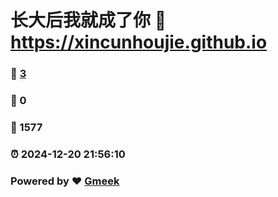 # 长大后我就成了你 :link: https://xincunhoujie.github.io 
### :page_facing_up: [3](https://xincunhoujie.github.io/tag.html) 
### :speech_balloon: 0 
### :hibiscus: 1577 
### :alarm_clock: 2024-12-20 21:56:10 
### Powered by :heart: [Gmeek](https://github.com/Meekdai/Gmeek)
